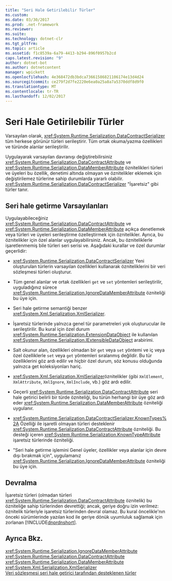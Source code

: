 ```yaml
---
title: "Seri Hale Getirilebilir Türler"
ms.custom: 
ms.date: 03/30/2017
ms.prod: .net-framework
ms.reviewer: 
ms.suite: 
ms.technology: dotnet-clr
ms.tgt_pltfrm: 
ms.topic: article
ms.assetid: f1c8539a-6a79-4413-b294-896f0957b2cd
caps.latest.revision: "9"
author: dotnet-bot
ms.author: dotnetcontent
manager: wpickett
ms.openlocfilehash: 4e368472db3bdca73661586821106174e13d4d24
ms.sourcegitcommit: ce279f2d7fe2220e6ea0a25a8a7a5370ddf8d9f0
ms.translationtype: MT
ms.contentlocale: tr-TR
ms.lasthandoff: 12/02/2017
---
```

# <a name="serializable-types"></a>Seri Hale Getirilebilir Türler
Varsayılan olarak, <xref:System.Runtime.Serialization.DataContractSerializer> tüm herkese görünür türleri serileştirir. Tüm ortak okuma/yazma özellikleri ve türünde alanlar serileştirilir.  
  
 Uygulayarak varsayılan davranışı değiştirebilirsiniz <xref:System.Runtime.Serialization.DataContractAttribute> ve <xref:System.Runtime.Serialization.DataMemberAttribute> öznitelikleri türleri ve üyeleri bu özellik, denetimi altında olmayan ve öznitelikler eklemek için değiştirilemez türlerine sahip durumlarda yararlı olabilir. <xref:System.Runtime.Serialization.DataContractSerializer> "İşaretsiz" gibi türler tanır.  
  
## <a name="serialization-defaults"></a>Seri hale getirme Varsayılanları  
 Uygulayabileceğiniz <xref:System.Runtime.Serialization.DataContractAttribute> ve <xref:System.Runtime.Serialization.DataMemberAttribute> açıkça denetlemek veya türleri ve üyeleri serileştirme özelleştirmek için öznitelikler. Ayrıca, bu öznitelikler için özel alanlar uygulayabilirsiniz. Ancak, bu özniteliklerle işaretlenmemiş bile türleri seri serisi ve. Aşağıdaki kurallar ve özel durumlar geçerlidir:  
  
-   <xref:System.Runtime.Serialization.DataContractSerializer> Yeni oluşturulan türlerin varsayılan özellikleri kullanarak özniteliklerini bir veri sözleşmesi türleri oluşturur.  
  
-   Tüm genel alanlar ve ortak özellikleri `get` ve `set` yöntemleri serileştirilir, uyguladığınız sürece <xref:System.Runtime.Serialization.IgnoreDataMemberAttribute> özniteliği bu üye için.  
  
-   Seri hale getirme semantiği benzer <xref:System.Xml.Serialization.XmlSerializer>.  
  
-   İşaretsiz türlerinde yalnızca genel tür parametreleri yok oluşturucular ile serileştirilir. Bu kural için özel durum <xref:System.Runtime.Serialization.ExtensionDataObject> ile kullanılan <xref:System.Runtime.Serialization.IExtensibleDataObject> arabirimi.  
  
-   Salt okunur alan, özellikleri olmadan bir `get` veya `set` yöntemi ve iç veya özel özelliklerle `set` veya `get` yöntemleri sıralanmış değildir. Bu tür özelliklerini göz ardı edilir ve hiçbir özel durum, söz konusu olduğunda yalnızca get koleksiyonları hariç.  
  
-   <xref:System.Xml.Serialization.XmlSerializer>öznitelikler (gibi `XmlElement`, `XmlAttribute`, `XmlIgnore`, `XmlInclude`, vb.) göz ardı edilir.  
  
-   Geçerli <xref:System.Runtime.Serialization.DataContractAttribute> seri hale getirici belirli bir türde özniteliği, bu türün herhangi bir üye göz ardı eder <xref:System.Runtime.Serialization.DataMemberAttribute> özniteliği uygulanır.  
  
-   <xref:System.Runtime.Serialization.DataContractSerializer.KnownTypes%2A> Özelliği ile işaretli olmayan türleri desteklenir <xref:System.Runtime.Serialization.DataContractAttribute> özniteliği. Bu desteği içeren <xref:System.Runtime.Serialization.KnownTypeAttribute> işaretsiz türlerinde özniteliği.  
  
-   "Seri hale getirme işlemini Genel üyeler, özellikler veya alanlar için devre dışı bırakmak için", uygulamanız <xref:System.Runtime.Serialization.IgnoreDataMemberAttribute> özniteliği bu üye için.  
  
## <a name="inheritance"></a>Devralma  
 İşaretsiz türleri (olmadan türleri <xref:System.Runtime.Serialization.DataContractAttribute> öznitelik) bu özniteliğe sahip türlerinden devrettiği; ancak, geriye doğru izin verilmez: öznitelik türleriyle işaretsiz türlerinden devral olamaz. Bu kural öncelikle'nın önceki sürümlerinde yazılan kod ile geriye dönük uyumluluk sağlamak için zorlanan [!INCLUDE[dnprdnshort](../../../../includes/dnprdnshort-md.md)].  
  
## <a name="see-also"></a>Ayrıca Bkz.  
 <xref:System.Runtime.Serialization.IgnoreDataMemberAttribute>  
 <xref:System.Runtime.Serialization.DataContractAttribute>  
 <xref:System.Runtime.Serialization.DataMemberAttribute>  
 <xref:System.Xml.Serialization.XmlSerializer>  
 [Veri sözleşmesi seri hale getirici tarafından desteklenen türler](../../../../docs/framework/wcf/feature-details/types-supported-by-the-data-contract-serializer.md)
